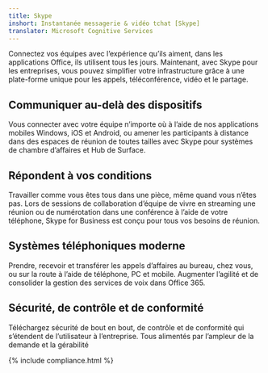 ```yaml
---
title: Skype
inshort: Instantanée messagerie & vidéo tchat [Skype]
translator: Microsoft Cognitive Services
---
```


Connectez vos équipes avec l’expérience qu’ils aiment, dans les applications Office, ils utilisent tous les jours. Maintenant, avec Skype pour les entreprises, vous pouvez simplifier votre infrastructure grâce à une plate-forme unique pour les appels, téléconférence, vidéo et le partage. 

## Communiquer au-delà des dispositifs
Vous connecter avec votre équipe n’importe où à l’aide de nos applications mobiles Windows, iOS et Android, ou amener les participants à distance dans des espaces de réunion de toutes tailles avec Skype pour systèmes de chambre d’affaires et Hub de Surface.

## Répondent à vos conditions
Travailler comme vous êtes tous dans une pièce, même quand vous n’êtes pas. Lors de sessions de collaboration d’équipe de vivre en streaming une réunion ou de numérotation dans une conférence à l’aide de votre téléphone, Skype for Business est conçu pour tous vos besoins de réunion. 

## Systèmes téléphoniques moderne
Prendre, recevoir et transférer les appels d’affaires au bureau, chez vous, ou sur la route à l’aide de téléphone, PC et mobile. Augmenter l’agilité et de consolider la gestion des services de voix dans Office 365. 

## Sécurité, de contrôle et de conformité
Téléchargez sécurité de bout en bout, de contrôle et de conformité qui s’étendent de l’utilisateur à l’entreprise. Tous alimentés par l’ampleur de la demande et la gérabilité 

{% include compliance.html %}

